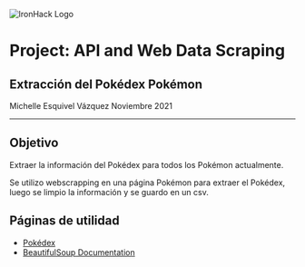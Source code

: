 ![IronHack Logo](https://s3-eu-west-1.amazonaws.com/ih-materials/uploads/upload_d5c5793015fec3be28a63c4fa3dd4d55.png)

# Project: API and Web Data Scraping

## Extracción del Pokédex Pokémon

Michelle Esquivel Vázquez
Noviembre 2021

---

## Objetivo

Extraer la información del Pokédex para todos los Pokémon actualmente.

Se utilizo webscrapping en una página Pokémon para extraer el Pokédex, luego se limpio la información y se guardo en un csv.


## Páginas de utilidad

* [Pokédex](http://pokemondb.net/pokedex/all)
* [BeautifulSoup Documentation](https://www.crummy.com/software/BeautifulSoup/bs4/doc/)

